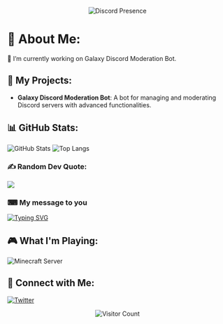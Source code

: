 <p align="center">
    <img alt="Discord Presence" src="https://lanyard.cnrad.dev/api/1038956642139656194">
</p>

# 💫 About Me:
🔭 I’m currently working on Galaxy Discord Moderation Bot.

## 🚀 My Projects:
- **Galaxy Discord Moderation Bot**: A bot for managing and moderating Discord servers with advanced functionalities.

## 📊 GitHub Stats:
![GitHub Stats](https://github-readme-stats.vercel.app/api?username=MxsonnGithub&show_icons=true&theme=radical)
![Top Langs](https://github-readme-stats.vercel.app/api/top-langs/?username=MxsonnGithub&layout=compact&theme=radical)

### ✍️ Random Dev Quote:
![](https://quotes-github-readme.vercel.app/api?type=horizontal&theme=radical)

### ⌨ My message to you
<a href="https://git.io/typing-svg"><img src="https://readme-typing-svg.demolab.com?font=Fira+Code&pause=1000&width=435&lines=Hello!;I+know+CSS%2C+HTML%2C+Javascript;Discord.js%2C+Node.js+;And+learning+more.;%22Never+back+down+never+what%3F%22;Just+keep+trying+untill+it+works." alt="Typing SVG" /></a>

## 🎮 What I'm Playing:
![Minecraft Server](https://img.shields.io/badge/Minecraft-Server-2B2B2B?style=for-the-badge&logo=minecraft&logoColor=white)

## 🔗 Connect with Me:
[![Twitter](https://img.shields.io/badge/Twitter-%231DA1F2.svg?style=for-the-badge&logo=Twitter&logoColor=white)](https://x.com/WolfyyX__)

<p align="center">
    <img alt="Visitor Count" src="https://profile-counter.glitch.me/MxsonnGithub/count.svg">
</p>

